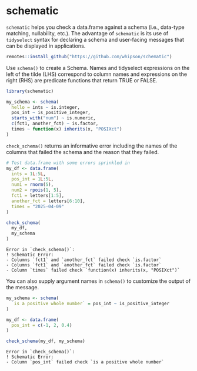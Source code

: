 

# schematic

`schematic` helps you check a data.frame against a schema (i.e.,
data-type matching, nullability, etc.). The advantage of `schematic` is
its use of `tidyselect` syntax for declaring a schema and user-facing
messages that can be displayed in applications.

``` r
remotes::install_github("https://github.com/whipson/schematic")
```

Use `schema()` to create a Schema. Names and tidyselect expressions on
the left of the tilde (LHS) correspond to column names and expressions
on the right (RHS) are predicate functions that return TRUE or FALSE.

``` r
library(schematic)

my_schema <- schema(
  hello = ints ~ is.integer,
  pos_int ~ is_positive_integer,
  starts_with("num") ~ is.numeric,
  c(fct1, another_fct) ~ is.factor,
  times ~ function(x) inherits(x, "POSIXct")
)
```

`check_schema()` returns an informative error including the names of the
columns that failed the schema and the reason that they failed.

``` r
# Test data.frame with some errors sprinkled in
my_df <- data.frame(
  ints = 1L:5L,
  pos_int = 1L:5L,
  num1 = rnorm(5),
  num2 = rpois(1, 5),
  fct1 = letters[1:5],
  another_fct = letters[6:10],
  times = "2025-04-09"
)

check_schema(
  my_df,
  my_schema
)
```

    Error in `check_schema()`:
    ! Schematic Error:
    - Columns `fct1` and `another_fct` failed check `is.factor`
    - Columns `fct1` and `another_fct` failed check `is.factor`
    - Column `times` failed check `function(x) inherits(x, "POSIXct")`

You can also supply argument names in `schema()` to customize the output
of the message.

``` r
my_schema <- schema(
  `is a positive whole number` = pos_int ~ is_positive_integer
)

my_df <- data.frame(
  pos_int = c(-1, 2, 0.4)
)

check_schema(my_df, my_schema)
```

    Error in `check_schema()`:
    ! Schematic Error:
    - Column `pos_int` failed check `is a positive whole number`
